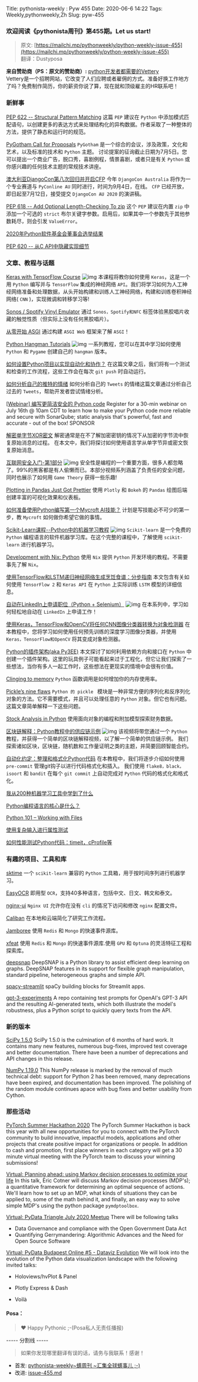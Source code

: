 Title: pythonista-weekly : Pyw 455
Date: 2020-06-6 14:22
Tags: Weekly,pythonweekly,Zh 
Slug: pyw-455

### 欢迎阅读《pythonista周刊》第455期。Let us start!


>原文: [https://mailchi.mp/pythonweekly/python-weekly-issue-455](https://mailchi.mp/pythonweekly/python-weekly-issue-455)  
>翻译：Dustyposa

**来自赞助商（PS：原文的赞助商）:**
[python开发者都需要的Vettery](https://www.vettery.com/tech?utm_source=newsletter&utm_medium=pythonweekly&utm_term=tech&utm_content=grouped&utm_campaign=ad-77579)  
Vettery是一个招聘网站，它改变了人们应聘或者雇佣的方式。准备好换工作地方了吗？免费制作简历，你的薪资你说了算，现在就和顶级雇主的HR联系吧！


### 新鲜事

[PEP 622 -- Structural Pattern Matching](https://www.python.org/dev/peps/pep-0622/)
这篇 `PEP` 建议在 `Python` 中添加模式匹配语句，以创建更多的表达方式来处理结构化的异构数据。作者采取了一种整体的方法，提供了静态和运行时的规范。

[PyGotham Call for Proposals](https://cfp.pygotham.tv/)
`PyGotham` 是一个综合的会议，涉及政策，文化和艺术，以及标准的技术和 `Python` 主题。 讨论提案的征询截止日期为7月5日。您可以提出一个商业广告，脱口秀，喜剧例程，情景喜剧，或者只是有关 `Python` 或你感兴趣的任何技术主题的常规技术讲座。

[澳大利亚DjangoCon第八次回归并开启CFP](https://www.djangoproject.com/weblog/2020/jun/18/djangocon-australia-returns-8th-time-and-opens-cfp)
今年 `DjangoCon Australia` 将作为一个专业赛道与 `PyConline AU` 同时进行，时间为9月4日，在线。 `CFP` 已经开放，即日起至7月12日，接受提交 `DjangoCon AU 2020` 的演讲稿。

[PEP 618 -- Add Optional Length-Checking To zip](https://www.python.org/dev/peps/pep-0618/)
这个 `PEP` 建议在内置 `zip` 中添加一个可选的 `strict` 布尔关键字参数。启用后，如果其中一个参数先于其他参数耗尽，则会引发 `ValueError`。


[2020年Python软件基金会董事会选举结果](https://pyfound.blogspot.com/2020/06/2020-python-software-foundation-board.html)

[PEP 620 -- 从C API中隐藏实现细节](https://www.python.org/dev/peps/pep-0620/)



### 文章、教程与话题



[Keras with TensorFlow Course](https://www.youtube.com/watch?v=qFJeN9V1ZsI) ![img](https://mcusercontent.com/e2e180baf855ac797ef407fc7/images/af76283a-6e65-436c-967a-900427cf6399.png)
本课程将教你如何使用 `Keras`，这是一个用 `Python` 编写并与 `TensorFlow` 集成的神经网络 `API`。我们将学习如何为人工神经网络准备和处理数据，从头开始构建和训练人工神经网络，构建和训练卷积神经网络( `CNN` )，实现微调和转移学习等!

[Sonos / Spotify Vinyl Emulator](https://www.hackster.io/mark-hank/sonos-spotify-vinyl-emulator-3be63d)
通过 `Sonos，Spotify和NFC` 标签体验黑胶唱片收藏的触觉性质（但实际上没有任何黑胶唱片）。

[从零开始 ASGI](https://shenli.dev/2020/06/20/asgi-from-scratch.html)
通过构建 `ASGI Web` 框架来了解 `ASGI`！

[Python Hangman Tutorials](https://www.youtube.com/playlist?list=PLzMcBGfZo4-ndZlN21DasvpfKwIc1rI6w) ![img](https://mcusercontent.com/e2e180baf855ac797ef407fc7/images/af76283a-6e65-436c-967a-900427cf6399.png)
一系列教程，您可以在其中学习如何使用 `Python` 和 `Pygame` 创建自己的 `hangman` 版本。

[如何设置Python项目以实现自动化和协作？](https://eugeneyan.com/writing/setting-up-python-project-for-automation-and-collaboration/)
在这篇文章之后，我们将有一个测试和检查的工作流程，这些工作会在每次 `git push` 时自动运行。

[如何分析自己的推特的情绪](https://blog.twitter.com/developer/en_us/topics/tips/2020/how-to-analyze-the-sentiment-of-your-own-tweets.html)
如何分析自己的 `Tweets` 的情绪这篇文章通过分析自己过去的 `Tweets`，帮助开发者尝试情绪分析。

[[Webinar\] 编写更简洁安全的  Python code](https://sonarsource.zoom.us/webinar/register/3615925068190/WN_rvO_CmpfRKigFBRue0NNCg)
Register for a 30-min webinar on July 16th @ 10am CDT to learn how to make your Python code more reliable and secure with SonarQube; static analysis that's powerful, fast and accurate - out of the box! SPONSOR

[解密单字节XOR密文](https://arpitbhayani.me/blogs/decipher-single-xor)
解密通常是在不了解加密密钥的情况下从加密的字节流中恢复原始消息的过程。 在本文中，我们将探讨如何使用语言学从单字节异或密文恢复原始消息。

[互联网安全入门-第1部分](https://www.youtube.com/watch?v=35OH6w1GbY8) ![img](https://mcusercontent.com/e2e180baf855ac797ef407fc7/images/af76283a-6e65-436c-967a-900427cf6399.png)
安全性是编程的一个重要方面，很多人都忽略了。99%的黑客都是有人偷懒而已。本部分视频系列涵盖了负责任的安全问题，同时也展示了如何用 `Game Theory` 获得一些乐趣!

[Plotting in Pandas Just Got Prettier](https://t.co/e0YuvKSPp4)
使用 `Plotly` 和 `Bokeh` 的 `Pandas` 绘图后端创建丰富的可视化效果和仪表板。

[如何准备使用Python编写第一个Mycroft AI技能？](https://opensource.com/article/20/6/mycroft-voice-assistant-skill)
计划是写技能必不可少的第一步，教 `Mycroft` 如何做你希望它做的事情。

[Scikit-Learn课程--Python中的机器学习教程](https://www.youtube.com/watch?v=pqNCD_5r0IU) ![img](https://mcusercontent.com/e2e180baf855ac797ef407fc7/images/af76283a-6e65-436c-967a-900427cf6399.png)
`Scikit-learn` 是一个免费的 `Python` 编程语言的软件机器学习库。在这个完整的课程中，了解使用 `scikit-learn` 进行机器学习。

[Development with Nix: Python](https://thomazleite.com/posts/development-with-nix-python/)
使用 `Nix` 提供 `Python` 开发环境的教程。不需要事先了解 `Nix`。

[使用TensorFlow和LSTM递归神经网络生成烹饪食谱：分步指南](https://github.com/trekhleb/machine-learning-experiments/blob/master/assets/recipes_generation.en.md)
本文包含有关如何使用 `TensorFlow 2` 和 `Keras API` 在 `Python` 上实际训练 `LSTM` 模型的详细信息。

[自动在LinkedIn上申请职位（Python + Selenium）](https://www.youtube.com/playlist?list=PLNpKaH98va-EbBrOvqpiSoJB_ghWb5O1n) ![img](https://mcusercontent.com/e2e180baf855ac797ef407fc7/images/af76283a-6e65-436c-967a-900427cf6399.png)
在本系列中，学习如何轻松地自动在 `LinkedIn` 上申请工作！

[使用Keras，TensorFlow和OpenCV将任何CNN图像分类器转换为对象检测器](https://www.pyimagesearch.com/2020/06/22/turning-any-cnn-image-classifier-into-an-object-detector-with-keras-tensorflow-and-opencv/)
在本教程中，您将学习如何使用任何预先训练的深度学习图像分类器，并使用 `Keras，TensorFlow和OpenCV` 将其变成对象检测器。

[Python的插件架构(aka Py3EE)](https://www.dsouzaman.net/python_plugin_architecture.html)
本文探讨了如何利用依赖方向和接口在 `Python` 中创建一个插件架构。这里的玩具例子可能看起来过于工程化，但它让我们探索了一些想法，当你有多人一起工作时，这些想法在更现实的情境中会很有价值。

[Clinging to memory](https://pythonspeed.com/articles/function-calls-prevent-garbage-collection/)
`Python` 函数调用是如何增加你的内存使用率。

[Pickle’s nine flaws](https://nedbatchelder.com/blog/202006/pickles_nine_flaws.html)
`Python 的 pickle ` 模块是一种非常方便的序列化和反序列化对象的方法。它不需要模式，并且可以处理任意的 `Python` 对象。但它也有问题。这篇文章简单解释一下这些问题。

[Stock Analysis in Python](https://beta.deepnote.com/article/stock-analysis-in-python)
使用面向对象的编程和附加模型探索财务数据。

[区块链解释：Python教程中的供应链示例](https://www.youtube.com/watch?v=MyXndVDCIY8) ![img](https://mcusercontent.com/e2e180baf855ac797ef407fc7/images/af76283a-6e65-436c-967a-900427cf6399.png)
该视频将带您通过一个 `Python` 教程，并获得一个简单的区块链解释视频，以了解一个简单的供应链示例。 我们探索诸如区块，区块链，随机数和工作量证明之类的主题，并简要回顾智能合约。

[自动化约定：整理和格式化Python代码](https://www.laac.dev/blog/automating-convention-linting-formatting-python/)
在本教程中，我们将逐步介绍如何使用 `pre-commit` 管理git钩子以进行代码格式化和插入。 我们使用 `flake8，black，isoort` 和 `bandit` 在每个 `git commit` 上自动完成对 `Python` 代码的格式化和格式化。

[我从200种机器学习工具中学到了什么](https://huyenchip.com/2020/06/22/mlops.html)

[Python编程语言的核心是什么？](https://snarky.ca/what-is-the-core-of-the-python-programming-language/)

[Python 101 – Working with Files](https://www.blog.pythonlibrary.org/2020/06/24/python-101-working-with-files/)

[使用复杂输入进行属性测试](https://www.hillelwayne.com/post/property-testing-complex-inputs/)

[如何性能测试Python代码：timeit，cProfile等](https://therenegadecoder.com/code/how-to-performance-test-python-code/)



### 有趣的项目、工具和库

[sktime](https://github.com/alan-turing-institute/sktime)
一个 `scikit-learn` 兼容的 `Python` 工具箱，用于按时间序列进行机器学习。

[EasyOCR](https://github.com/JaidedAI/EasyOCR)
即用型 `OCR`，支持40多种语言，包括中文、日文、韩文和泰文。

[nginx-ui](https://github.com/schenkd/nginx-ui)
`Nginx UI` 允许你在没有 `cli` 的情况下访问和修改 `nginx` 配置文件。

[Caliban](https://github.com/google/caliban)
在本地和云端简化了研究工作流程。

[Jamboree](https://github.com/kivo360/jamboree)
使用 `Redis` 和 `Mongo` 的快速事件源库。

[xfeat](https://github.com/pfnet-research/xfeat)
使用 `Redis` 和 `Mongo` 的快速事件源库.使用 `GPU` 和 `Optuna` 的灵活特征工程和探索库。

[deepsnap](https://github.com/snap-stanford/deepsnap)
DeepSNAP is a Python library to assist efficient deep learning on graphs. DeepSNAP features in its support for flexible graph manipulation, standard pipeline, heterogeneous graphs and simple API.

[spacy-streamlit](https://github.com/explosion/spacy-streamlit)
spaCy building blocks for Streamlit apps.

[gpt-3-experiments](https://github.com/minimaxir/gpt-3-experiments)
A repo containing test prompts for OpenAI's GPT-3 API and the resulting AI-generated texts, which both illustrate the model's robustness, plus a Python script to quickly query texts from the API. 



### 新的版本

[SciPy 1.5.0](https://github.com/scipy/scipy/releases/tag/v1.5.0)
SciPy 1.5.0 is the culmination of 6 months of hard work. It contains many new features, numerous bug-fixes, improved test coverage and better documentation. There have been a number of deprecations and API changes in this release.

[NumPy 1.19.0](https://numpy.org/devdocs/release/1.19.0-notes.html)
This NumPy release is marked by the removal of much technical debt: support for Python 2 has been removed, many deprecations have been expired, and documentation has been improved. The polishing of the random module continues apace with bug fixes and better usability from Cython.

### 那些活动

[PyTorch Summer Hackathon 2020](https://pytorch2020.devpost.com/)
The PyTorch Summer Hackathon is back this year with all new opportunities for you to connect with the PyTorch community to build innovative, impactful models, applications and other projects that create positive impact for organizations or people. In addition to cash and promotion, first place winners in each category will get a 30 minute virtual meeting with the PyTorch team to discuss your winning submissions!

[Virtual: Planning ahead: using Markov decision processes to optimize your life](https://www.meetup.com/PyDataCharlotte/events/271330993/)
In this talk, Eric Cotner will discuss Markov decision processes (MDP's); a quantitative framework for determining an optimal sequence of actions. We'll learn how to set up an MDP, what kinds of situations they can be applied to, some of the math behind it, and finally, an easy way to solve simple MDP's using the python package `pymdptoolbox`. 

[Virtual: PyData Triangle July 2020 Meetup](https://www.meetup.com/PyData-Triangle/events/271465941/)
There will be following talks

- Data Governance and compliance with the Open Government Data Act
- Quantifying Gerrymandering: Algorithmic Advances and the Need for Open Source Software


[Virtual: PyData Budapest Online #5 - Dataviz Evolution](https://www.meetup.com/PyData-Budapest/events/270866403/)
We will look into the evolution of the Python data visualization landscape with the following invited talks:

- Holoviews/hvPlot & Panel

- Plotly Express & Dash

- Voilà

  

#### Posa：

> ❤️ Happy Pythonic ;-(Posa私人无责任播报)  


----- 分割线 -----

> 如果你发现哪里翻译有误的话，请务与我联系！感谢！




- 首发: [pythonista-weekly~蠎周刊 ~汇集全球蠎事儿 ;-)](http://weekly.pychina.org/python-weekly/pyw-455.html)
- 改进: [issue-455.md](https://github.com/PyChina/weekly/blob/master/content/python-weekly/issue%23455.md)

